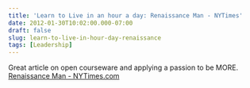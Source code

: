 ```yaml
---
title: 'Learn to Live in an hour a day: Renaissance Man - NYTimes'
date: 2012-01-30T10:02:00.000-07:00
draft: false
slug: learn-to-live-in-hour-day-renaissance
tags: [Leadership]
---
```


Great article on open courseware and applying a passion to be MORE.  
[Renaissance Man - NYTimes.com](http://www.nytimes.com/2012/01/22/education/edlife/renaissance-man.html?_r=1)